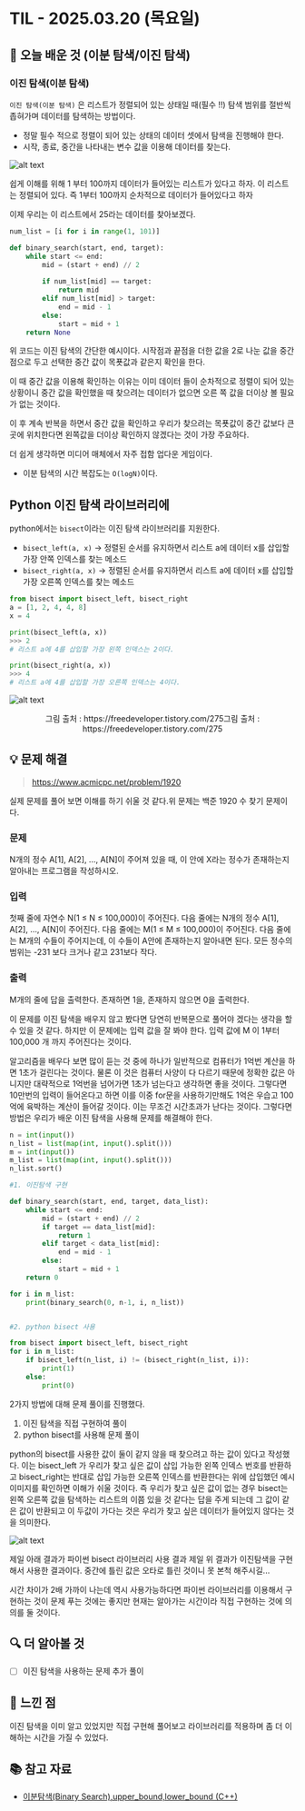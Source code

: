 # TIL - 2025.03.20 (목요일)

## 📝 오늘 배운 것 (이분 탐색/이진 탐색)

### 이진 탐색(이분 탐색)

`이진 탐색(이분 탐색)` 은 리스트가 정렬되어 있는 상태일 때(필수 !!) 탐색 범위를 절반씩 좁혀가며 데이터를 탐색하는 방법이다.

- 정말 필수 적으로 정렬이 되어 있는 상태의 데이터 셋에서 탐색을 진행해야 한다.
- 시작, 종료, 중간을 나타내는 변수 값을 이용해 데이터를 찾는다.

![alt text](image.png)

쉽게 이해를 위해 1 부터 100까지 데이터가 들어있는 리스트가 있다고 하자. 이 리스트는 정렬되어 있다. 즉 1부터 100까지 순차적으로 데이터가 들어있다고 하자

이제 우리는 이 리스트에서 25라는 데이터를 찾아보겠다.

```python
num_list = [i for i in range(1, 101)]

def binary_search(start, end, target):
    while start <= end:
        mid = (start + end) // 2
        
        if num_list[mid] == target:
            return mid
        elif num_list[mid] > target:
            end = mid - 1
        else:
            start = mid + 1
    return None
```

위 코드는 이진 탐색의 간단한 예시이다. 시작점과 끝점을 더한 값을 2로 나눈 값을 중간점으로 두고 선택한 중간 값이 목푯값과 같은지 확인을 한다.

이 때 중간 값을 이용해 확인하는 이유는 이미 데이터 들이 순차적으로 정렬이 되어 있는 상황이니 중간 값을 확인했을 때 찾으려는 데이터가 없으면 오른 쪽 값을 더이상 볼 필요가 없는 것이다.

이 후 계속 반복을 하면서 중간 값을 확인하고 우리가 찾으려는 목푯값이 중간 값보다 큰 곳에 위치한다면 왼쪽값을 더이상 확인하지 않겠다는 것이 가장 주요하다.

더 쉽게 생각하면 미디어 매체에서 자주 접함 업다운 게임이다.

- 이분 탐색의 시간 복잡도는 `O(logN)`이다.

## Python 이진 탐색 라이브러리에

python에서는 `bisect`이라는 이진 탐색 라이브러리를 지원한다.

- `bisect_left(a, x)` -> 정렬된 순서를 유지하면서 리스트 a에 데이터 x를 삽입할 가장 안쪽 인덱스를 찾는 메소드
- `bisect_right(a, x)` -> 정렬된 순서를 유지하면서 리스트 a에 데이터 x를 삽입할 가장 오른쪽 인덱스를 찾는 메소드

```python
from bisect import bisect_left, bisect_right
a = [1, 2, 4, 4, 8]
x = 4

print(bisect_left(a, x))
>>> 2
# 리스트 a에 4를 삽입할 가장 왼쪽 인덱스는 2이다.

print(bisect_right(a, x))
>>> 4
# 리스트 a에 4를 삽입할 가장 오른쪽 인덱스는 4이다.
```
![alt text](image-1.png)
<center>그림 출처 : https://freedeveloper.tistory.com/275그림 출처 : https://freedeveloper.tistory.com/275</center>


## 💡 문제 해결

> https://www.acmicpc.net/problem/1920

실제 문제를 풀어 보면 이해를 하기 쉬울 것 같다.위 문제는 백준 1920 수 찾기 문제이다.

### 문제

N개의 정수 A[1], A[2], …, A[N]이 주어져 있을 때, 이 안에 X라는 정수가 존재하는지 알아내는 프로그램을 작성하시오.

### 입력

첫째 줄에 자연수 N(1 ≤ N ≤ 100,000)이 주어진다. 다음 줄에는 N개의 정수 A[1], A[2], …, A[N]이 주어진다. 다음 줄에는 M(1 ≤ M ≤ 100,000)이 주어진다. 다음 줄에는 M개의 수들이 주어지는데, 이 수들이 A안에 존재하는지 알아내면 된다. 모든 정수의 범위는 -231 보다 크거나 같고 231보다 작다.

### 출력

M개의 줄에 답을 출력한다. 존재하면 1을, 존재하지 않으면 0을 출력한다.

이 문제를 이진 탐색을 배우지 않고 봤다면 당연히 반복문으로 풀어야 겠다는 생각을 할 수 있을 것 같다. 하지만 이 문제에는 입력 값을 잘 봐야 한다. 입력 값에 M 이 1부터 100,000 개 까지 주어진다는 것이다.

알고리즘을 배우다 보면 많이 듣는 것 중에 하나가 일반적으로 컴퓨터가 1억번 계산을 하면 1초가 걸린다는 것이다. 물론 이 것은 컴퓨터 사양이 다 다르기 때문에 정확한 값은 아니지만 대략적으로 1억번을 넘어가면 1초가 넘는다고 생각하면 좋을 것이다. 그렇다면 10만번의 입력이 들어온다고 하면 이를 이중 for문을 사용하기만해도 1억은 우습고 100억에 육박하는 계산이 들어갈 것이다. 이는 무조건 시간초과가 난다는 것이다. 그렇다면 방법은 우리가 배운 이진 탐색을 사용해 문제를 해결해야 한다.

```python
n = int(input())
n_list = list(map(int, input().split()))
m = int(input())
m_list = list(map(int, input().split()))
n_list.sort()

#1. 이진탐색 구현

def binary_search(start, end, target, data_list):
    while start <= end:
        mid = (start + end) // 2
        if target == data_list[mid]:
            return 1
        elif target < data_list[mid]:
            end = mid - 1
        else:
            start = mid + 1
    return 0

for i in m_list:
    print(binary_search(0, n-1, i, n_list))


#2. python bisect 사용

from bisect import bisect_left, bisect_right
for i in m_list:
    if bisect_left(n_list, i) != (bisect_right(n_list, i)):
        print(1)
    else:
        print(0)
```

2가지 방법에 대해 문제 풀이를 진행했다.

1. 이진 탐색을 직접 구현하여 풀이
2. python bisect를 사용해 문제 풀이

python의 bisect를 사용한 값이 둘이 같지 않을 때 찾으려고 하는 값이 있다고 작성했다. 이는 bisect_left 가 우리가 찾고 싶은 값이 삽입 가능한 왼쪽 인덱스 번호를 반환하고 bisect_right는 반대로 삽입 가능한 오른쪽 인덱스를 반환한다는 위에 삽입했던 예시 이미지를 확인하면 이해가 쉬울 것이다. 즉 우리가 찾고 싶은 값이 없는 경우 bisect는 왼쪽 오른쪽 값을 탐색하는 리스트의 이쯤 있을 것 같다는 답을 주게 되는데 그 값이 같은 값이 반환되고 이 두값이 가다는 것은 우리가 찾고 싶은 데이터가 들어있지 않다는 것을 의미한다.

![alt text](solve.png)

제일 아래 결과가 파이썬 bisect 라이브러리 사용 결과 제일 위 결과가 이진탐색을 구현해서 사용한 결과이다. 중간에 틀린 값은 오타로 틀린 것이니 못 본척 해주시길...

시간 차이가 2배 가까이 나는데 역시 사용가능하다면 파이썬 라이브러리를 이용해서 구현하는 것이 문제 푸는 것에는 좋지만 현재는 알아가는 시간이라 직접 구현하는 것에 의의를 둘 것이다.

## 🔍 더 알아볼 것

- [ ] 이진 탐색을 사용하는 문제 추가 풀이

## 🧐 느낀 점

이진 탐색을 이미 알고 있었지만 직접 구현해 풀어보고 라이브러리를 적용하며 좀 더 이해하는 시간을 가질 수 있었다.

## 📚 참고 자료

- [이분탐색(Binary Search),upper_bound,lower_bound (C++)](https://charles098.tistory.com/133)